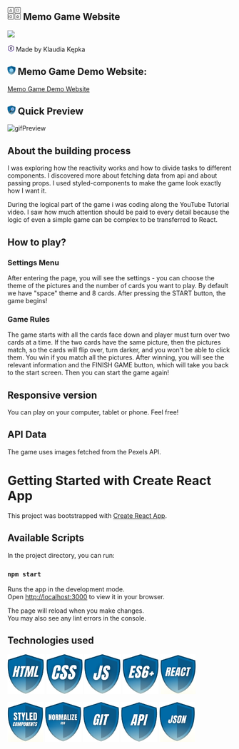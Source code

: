 ## <img src="public/icon.png" height="30"/> Memo Game Website
<img src="images/memo.gif" height="250"/>

<img src="images/myIcons/iconK.svg" height="15"/> Made by Klaudia Kępka

## <img src="images/myIcons/demo.png" height="20"/> Memo Game Demo Website:
[Memo Game Demo Website](https://kepkaklaudia.github.io/memo-game/)

## <img src="images/myIcons/quick.png" height="20"/> Quick Preview
![gifPreview](images/preview.gif)

## About the building process
 I was exploring how the reactivity works and how to divide tasks to different components. I discovered more about fetching data from api and about passing props. I used styled-components to make the game look exactly how I want it. 
 
 During the logical part of the game i was coding along the YouTube Tutorial video. I saw how much attention should be paid to every detail because the logic of even a simple game can be complex to be transferred to React.

## How to play?
### Settings Menu
After entering the page, you will see the settings - you can choose the theme of the pictures and the number of cards you want to play. By default we have "space" theme and 8 cards. After pressing the START button, the game begins!

### Game Rules
The game starts with all the cards face down and player must turn over two cards at a time. If the two cards have the same picture, then the pictures match, so the cards will flip over, turn darker, and you won't be able to click them. You win if you match all the pictures. After winning, you will see the relevant information and the FINISH GAME button, which will take you back to the start screen. Then you can start the game again!

## Responsive version
You can play on your computer, tablet or phone. Feel free!

## API Data
The game uses images fetched from the Pexels API.

# Getting Started with Create React App

This project was bootstrapped with [Create React App](https://github.com/facebook/create-react-app).

## Available Scripts

In the project directory, you can run:

### `npm start`

Runs the app in the development mode.\
Open [http://localhost:3000](http://localhost:3000) to view it in your browser.

The page will reload when you make changes.\
You may also see any lint errors in the console.

## Technologies used
<img src="images/myIcons/html.png" height="90"/> <img src="images/myIcons/css.png" height="90"/> <img src="images/myIcons/js.png" height="90"/> <img src="images/myIcons/es6.png" height="90"/> <img src="images/myIcons/react.png" height="90"/> 

<img src="images/myIcons/styled.png" height="90"/> <img src="images/myIcons/norm.png" height="90"/> <img src="images/myIcons/git.png" height="90"/> <img src="images/myIcons/api.png" height="90"/> <img src="images/myIcons/json.png" height="90"/>
